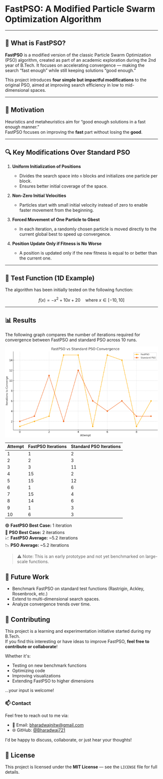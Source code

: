 # FastPSO: A Modified Particle Swarm Optimization Algorithm

---

## 🧠 What is FastPSO?

**FastPSO** is a modified version of the classic Particle Swarm Optimization (PSO) algorithm, created as part of an academic exploration during the 2nd year of B.Tech. It focuses on accelerating convergence — making the search “fast enough” while still keeping solutions “good enough.”

This project introduces **four simple but impactful modifications** to the original PSO, aimed at improving search efficiency in low to mid-dimensional spaces.

---

## 🎯 Motivation

Heuristics and metaheuristics aim for “good enough solutions in a fast enough manner.”  
FastPSO focuses on improving the **fast** part without losing the **good**.

---

## 🔍 Key Modifications Over Standard PSO

1. **Uniform Initialization of Positions**
   - Divides the search space into `n` blocks and initializes one particle per block.
   - Ensures better initial coverage of the space.

2. **Non-Zero Initial Velocities**
   - Particles start with small initial velocity instead of zero to enable faster movement from the beginning.

3. **Forced Movement of One Particle to Gbest**
   - In each iteration, a randomly chosen particle is moved directly to the current global best to speed up convergence.

4. **Position Update Only if Fitness is No Worse**
   - A position is updated only if the new fitness is equal to or better than the current one.

---

## 🧪 Test Function (1D Example)

The algorithm has been initially tested on the following function:

```math
f(x) = -x^2 + 10x + 20 \quad \text{where } x \in [-10, 10]
```

---

## 📊 Results

The following graph compares the number of iterations required for convergence between FastPSO and standard PSO across 10 runs.

![Convergence Comparison](images/convergence_comparisons.png)

| Attempt | FastPSO Iterations | Standard PSO Iterations |
|---------|--------------------|--------------------------|
| 1       | 1                  | 2                        |
| 2       | 2                  | 3                        |
| 3       | 3                  | 11                       |
| 4       | 15                 | 2                        |
| 5       | 15                 | 12                       |
| 6       | 1                  | 6                        |
| 7       | 15                 | 4                        |
| 8       | 14                 | 6                        |
| 9       | 1                  | 3                        |
| 10      | 6                  | 3                        |

🟢 **FastPSO Best Case:** 1 iteration  
🔵 **PSO Best Case:** 2 iterations  
📈 **FastPSO Average:** ~5.2 iterations  
📉 **PSO Average:** ~5.2 iterations  


> ⚠️ Note: This is an early prototype and not yet benchmarked on large-scale functions.

## 🔭 Future Work

- Benchmark FastPSO on standard test functions (Rastrigin, Ackley, Rosenbrock, etc.)
- Extend to multi-dimensional search spaces.
- Analyze convergence trends over time.

## 🤝 Contributing

This project is a learning and experimentation initiative started during my B.Tech.  
If you find this interesting or have ideas to improve FastPSO, **feel free to contribute or collaborate**!

Whether it's:
- Testing on new benchmark functions
- Optimizing code
- Improving visualizations
- Extending FastPSO to higher dimensions

...your input is welcome!

### 📫 Contact

Feel free to reach out to me via:

- 📧 Email: bharadwajnitw@gmail.com  
- 🌐 GitHub: [@Bharadwaj721](https://github.com/Bharadwaj721)

I'd be happy to discuss, collaborate, or just hear your thoughts!

## 📄 License

This project is licensed under the **MIT License** — see the `LICENSE` file for full details.




